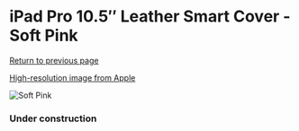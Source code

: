 # iPad Pro 10.5″ Leather Smart Cover - Soft Pink

[Return to previous page](/ipad_pro105)

[High-resolution image from Apple](https://store.storeimages.cdn-apple.com/8756/as-images.apple.com/is/MRFK2?wid=4500&hei=4500&fmt=png)

<div style="width: 384px"><img src="/everypreview/MRFK2.png" alt="Soft Pink"></div>

### Under construction
